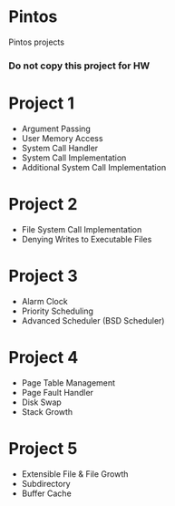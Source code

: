 # Pintos
Pintos projects

### Do not copy this project for HW ###

# Project 1
* Argument Passing
* User Memory Access
* System Call Handler
* System Call Implementation
* Additional System Call Implementation

# Project 2
* File System Call Implementation
* Denying Writes to Executable Files

# Project 3
* Alarm Clock
* Priority Scheduling
* Advanced Scheduler (BSD Scheduler)

# Project 4
* Page Table Management
* Page Fault Handler
* Disk Swap
* Stack Growth

# Project 5
* Extensible File & File Growth
* Subdirectory
* Buffer Cache
